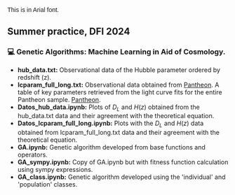 <span style="font-family: 'Arial';">This is in Arial font.</span>

## Summer practice, DFI 2024
### 💻 Genetic Algorithms: Machine Learning in Aid of Cosmology.
* **hub_data.txt:** Observational data of the Hubble parameter ordered by redshift (z).
* **lcparam_full_long.txt:** Observational data obtained from [Pantheon](https://github.com/dscolnic/Pantheon). A table of key parameters retrieved from the light curve fits for the entire Pantheon sample. [Pantheon](https://github.com/dscolnic/Pantheon).
* **Datos_hub_data.ipynb:** Plots of $D_L$ and $H(z)$ obtained from the hub_data.txt data and their agreement with the theoretical equation.
* **Datos_lcparam_full_long.ipynb:** Plots with the $D_L$ and $H(z)$ data obtained from lcparam_full_long.txt data and their agreement with the theoretical equation.
* **GA.ipynb:** Genetic algorithm developed from base functions and operators.
* **GA_sympy.ipynb:** Copy of GA.ipynb but with fitness function calculation using sympy expressions.
* **GA_class.ipynb:** Genetic algorithm developed using the 'individual' and 'population' classes.
